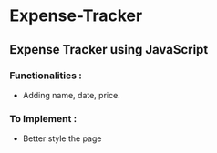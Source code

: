 # Expense-Tracker

## Expense Tracker using JavaScript 

### Functionalities : 
   - Adding name, date, price.



### To Implement : 
  - Better style the page
